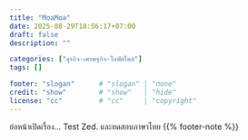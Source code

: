 ```yaml
---
title: "MoaMoa"
date: 2025-08-29T18:56:17+07:00
draft: false
description: ""

categories: ["ธุรกิจ-เศรษฐกิจ-ไลฟ์สไตล์"]
tags: []

footer: "slogan"      # "slogan" | "none"
credit: "show"        # "show"   | "hide"
license: "cc"         # "cc"     | "copyright"
---
```

ย่อหน้าเปิดเรื่อง…
Test Zed. และทดสอบภาษาไทย
{{% footer-note %}}
